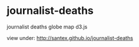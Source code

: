 # journalist-deaths
journalist deaths globe map d3.js

view under: http://santex.github.io/journalist-deaths
